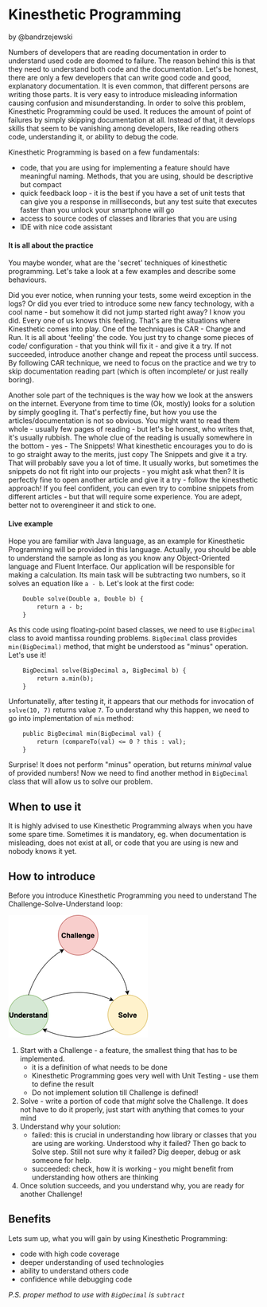 # Kinesthetic Programming

by @bandrzejewski

Numbers of developers that are reading documentation in order to understand used code are doomed to failure. The reason behind 
this is that they need to understand both code and the documentation. Let's be honest, there are only a few developers that
can write good code and good, explanatory documentation. It is even common, that different persons are writing those parts.
It is very easy to introduce misleading information causing confusion and misunderstanding. In order to solve this problem,
Kinesthetic Programming could be used. It reduces the amount of point of failures by simply skipping documentation at all.
Instead of that, it develops skills that seem to be vanishing among developers, like reading others code, understanding
it, or ability to debug the code.

Kinesthetic Programming is based on a few fundamentals:
* code, that you are using for implementing a feature should have meaningful naming. Methods, that you are using, should be descriptive but compact
* quick feedback loop - it is the best if you have a set of unit tests that can give you a response in milliseconds, but any test suite that executes faster than you unlock your smartphone will go
* access to source codes of classes and libraries that you are using
* IDE with nice code assistant

#### It is all about the practice

You maybe wonder, what are the 'secret' techniques of kinesthetic programming. 
Let's take a look at a few examples and describe some behaviours. 

Did you ever notice, when running your tests, some weird exception in the logs? 
Or did you ever tried to introduce some new fancy technology, with a cool name - 
but somehow it did not jump started right away? I know you did. Every one of us knows this 
feeling. That's are the situations where Kinesthetic comes into play. One of the techniques is 
CAR - Change and Run. It is all about 'feeling' the code. You just try to change some pieces of 
code/ configuration - that you think will fix it - and give it a try. If not succeeded, introduce 
another change and repeat the process until success. By following CAR technique, we need to focus on 
the practice and we try to skip documentation reading part (which is often incomplete/ or just really boring). 

Another sole part of the techniques is the way how we look at the answers on the internet. Everyone from time 
to time (Ok, mostly) looks for a solution by simply googling it. That's perfectly fine, but how you use the 
articles/documentation is not so obvious. You might want to read them whole - usually few pages of reading - 
but let's be honest, who writes that, it's usually rubbish. The whole clue of the reading is usually somewhere in 
the bottom - yes - The Snippets! What kinesthetic encourages you to do is to go straight away to the merits, just 
copy The Snippets and give it a try. That will probably save you a lot of time. It usually works, but sometimes the 
snippets do not fit right into our projects - you might ask what then? It is perfectly fine to open another article 
and give it a try - follow the kinesthetic approach! If you feel confident, you can even try to combine snippets from 
different articles - but that will require some experience. You are adept, better not to overengineer it and stick to one.

#### Live example

Hope you are familiar with Java language, as an example for Kinesthetic Programming will be provided in this language.
Actually, you should be able to understand the sample as long as you know any Object-Oriented language and Fluent Interface.
Our application will be responsible for making a calculation. Its main task will be subtracting two numbers, so it solves 
an equation like `a - b`. Let's look at the first code:

```
    Double solve(Double a, Double b) {
        return a - b;
    }
```

As this code using floating-point based classes, we need to use `BigDecimal` class to avoid mantissa rounding problems.
`BigDecimal` class provides `min(BigDecimal)` method, that might be understood as "minus" operation. Let's use it!

```
    BigDecimal solve(BigDecimal a, BigDecimal b) {
        return a.min(b);
    }
```

Unfortunatelly, after testing it, it appears that our methods for invocation of `solve(10, 7)` returns value `7`. To understand
why this happen, we need to go into implementation of `min` method:

```
    public BigDecimal min(BigDecimal val) {
        return (compareTo(val) <= 0 ? this : val);
    }
```

Surprise! It does not perform "minus" operation, but returns _minimal_ value of provided numbers! Now we need to find another
method in `BigDecimal` class that will allow us to solve our problem.


## When to use it

It is highly advised to use Kinesthetic Programming always when you have some spare time. Sometimes it is mandatory, eg.
when documentation is misleading, does not exist at all, or code that you are using is new and nobody knows it yet.

## How to introduce

Before you introduce Kinesthetic Programming you need to understand The Challenge-Solve-Understand loop:

![Challenge-Solve-Understand Loop](images/1-challenge-solve-understand.png)

1. Start with a Challenge - a feature, the smallest thing that has to be implemented.
    * it is a definition of what needs to be done
    * Kinesthetic Programming goes very well with Unit Testing - use them to define the result
    * Do not implement solution till Challenge is defined!
2. Solve - write a portion of code that _might_ solve the Challenge. It does not have to do it properly, just start with anything that comes to your mind
3. Understand why your solution:
    * failed: this is crucial in understanding how library or classes that you are using are working. Understood why it failed? Then go back to Solve step. Still not sure why it failed? Dig deeper, debug or ask someone for help.
    * succeeded: check, how it is working - you might benefit from understanding how others are thinking
4. Once solution succeeds, and you understand why, you are ready for another Challenge!

## Benefits

Lets sum up, what you will gain by using Kinesthetic Programming:
* code with high code coverage
* deeper understanding of used technologies
* ability to understand others code
* confidence while debugging code

_P.S. proper method to use with `BigDecimal` is `subtract`_
